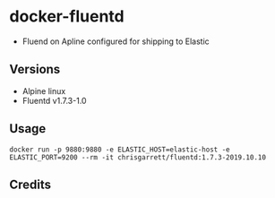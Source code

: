 # docker-fluentd

* Fluend on Apline configured for shipping to Elastic

## Versions
- Alpine linux
- Fluentd v1.7.3-1.0

## Usage

`docker run -p 9880:9880 -e ELASTIC_HOST=elastic-host -e ELASTIC_PORT=9200 --rm -it chrisgarrett/fluentd:1.7.3-2019.10.10`


## Credits
